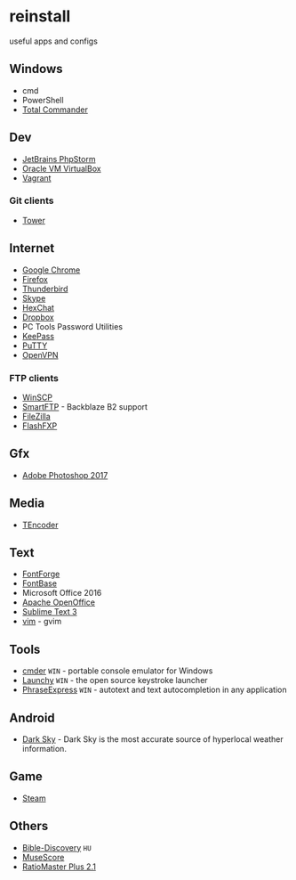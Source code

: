 # reinstall
useful apps and configs

## Windows 

* cmd
* PowerShell
* [Total Commander](https://www.ghisler.com/)

## Dev

* [JetBrains PhpStorm](https://www.jetbrains.com/phpstorm/)
* [Oracle VM VirtualBox](https://www.virtualbox.org/)
* [Vagrant](https://www.vagrantup.com/)

### Git clients

* [Tower](https://www.git-tower.com/windows/)

## Internet

* [Google Chrome](https://www.google.com/chrome/browser/desktop/index.html)
* [Firefox](https://www.mozilla.org/hu/firefox/new/)
* [Thunderbird](https://www.mozilla.org/hu/thunderbird/)
* [Skype](https://www.skype.com/hu/)
* [HexChat](https://hexchat.github.io/)
* [Dropbox](https://www.dropbox.com/)
* PC Tools Password Utilities
* [KeePass](http://keepass.info/)
* [PuTTY](http://www.putty.org/)
* [OpenVPN](https://openvpn.net/index.php/open-source/downloads.html)

### FTP clients

* [WinSCP](https://winscp.net/)
* [SmartFTP](https://www.smartftp.com/) - Backblaze B2 support
* [FileZilla](https://filezilla-project.org/)
* [FlashFXP](https://www.flashfxp.com/)

## Gfx

* [Adobe Photoshop 2017](http://www.adobe.com/hu/products/photoshop/features.html)

## Media

* [TEncoder](http://tencoder.sourceforge.net/)

## Text

* [FontForge](https://fontforge.github.io/en-US/)
* [FontBase](http://fontba.se/)
* Microsoft Office 2016
* [Apache OpenOffice](https://www.openoffice.org/)
* [Sublime Text 3](https://www.sublimetext.com/3)
* [vim](http://www.vim.org/) - gvim

## Tools

* [cmder](http://cmder.net/) `WIN` - portable console emulator for Windows
* [Launchy](http://www.launchy.net/) `WIN` - the open source keystroke launcher
* [PhraseExpress](http://www.phraseexpress.com/) `WIN` - autotext and text autocompletion in any application

## Android

* [Dark Sky](https://play.google.com/store/apps/details?id=net.darksky.darksky) - Dark Sky is the most accurate source of hyperlocal weather information.

## Game

* [Steam](http://store.steampowered.com/)

## Others

* [Bible-Discovery](http://www.mobilbiblia.hu/biblia-letoltes.php) `HU`
* [MuseScore](https://musescore.org)
* [RatioMaster Plus 2.1](http://www.sb-innovation.de/f46/ratiomaster-plus-2-1-a-33029/)
